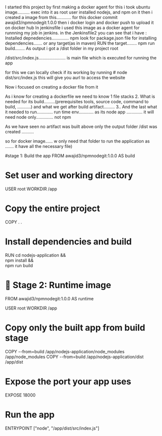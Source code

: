 I started this project by first making a docker agent
for this i took ubuntu image.......... exec into it as root user
installed nodejs, and npm on it
then i created a image from this............
for this  docker commit  <contianerid> awajid3/npmnodegit:1.0.0
then i docker login and docker push to upload it on docker hub
In jenkinsfile i used this image as a docker agent for runnning my job in jenkins.
in the Jenkinsfile2 you can see that i have :
Installed depnedencies.............. npm look for package.json file for installing dependencies....... or any target(as in maven) 
RUN the target........ npm run build........
As output  i got a /dist folder in my project root 

/dist/src/index.js...................... is main file which is executed for running the app

for this we can locally check if its working by running   # node dist/src/index.js                this will give you aurl to access the website

Now i focused on creating a docker file from it

As i know for creating a dockerfile  we need to know
1 file stacks
2.  What is needed for its build.........(prerequisites tools, source code, command to build, ...........)       and what we get after build  artifact.........
3..  And the last what it needed to run............. run time env............ as its node app ............. it will need node  only.............. not npm


As we have seen  no artifact was built above  only the output folder /dist was created ..........

so for docker image...... w only need that folder to run the application as ....... it have all the necessary file)

#stage 1: Build the app
FROM awajid3/npmnodegit:1.0.0 AS build

# Set user and working directory
USER root
WORKDIR /app

# Copy the entire project
COPY . .

# Install dependencies and build
RUN cd nodejs-application && \
    npm install && \
    npm run build


# 🚀 Stage 2: Runtime image
FROM awajid3/npmnodegit:1.0.0 AS runtime

USER root
WORKDIR /app

# Copy only the built app from build stage
COPY --from=build /app/nodejs-application/node_modules /app/node_modules
COPY --from=build /app/nodejs-application/dist /app/dist

# Expose the port your app uses
EXPOSE 18000

# Run the app
ENTRYPOINT ["node", "/app/dist/src/index.js"]


